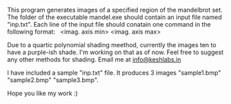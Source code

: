 This program generates images of a specified region of the mandelbrot set.
The folder of the executable mandel.exe should contain an input file named "inp.txt".
Each line of the input file should conatain one command in the following format:
<output filename> <image width> <image height> <real axis min> <real axis max> <imag. axis min> <imag. axis max> <iterations> <red> <blue> <green>

Due to a quartic polynomial shading meethod, currently the images ten to have a purple-ish shade. I'm working on that as of now.
Feel free to suggest any other methods for shading. Email me at info@keshlabs.in

I have included a sample "inp.txt" file. It produces 3 images "sample1.bmp" "sample2.bmp" "sample3.bmp". 

Hope you like my work :)